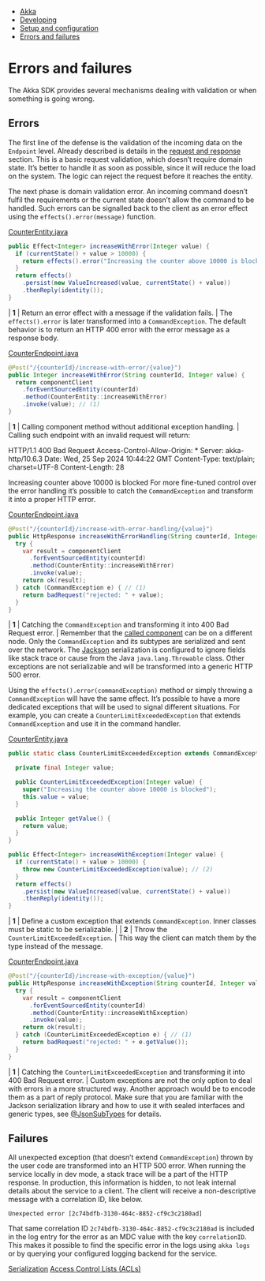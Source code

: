 <!-- <nav> -->
- [Akka](../index.html)
- [Developing](index.html)
- [Setup and configuration](setup-and-configuration/index.html)
- [Errors and failures](errors-and-failures.html)

<!-- </nav> -->

# Errors and failures

The Akka SDK provides several mechanisms dealing with validation or when something is going wrong.

## <a href="about:blank#_errors"></a> Errors

The first line of the defense is the validation of the incoming data on the `Endpoint` level. Already described is details in the [request and response](http-endpoints.html#_advanced_http_requests_and_responses) section. This is a basic request validation, which doesn’t require domain state. It’s better to handle it as soon as possible, since it will reduce the load on the system. The logic can reject the request before it reaches the entity.

The next phase is domain validation error. An incoming command doesn’t fulfil the requirements or the current state doesn’t allow the command to be handled. Such errors can be signalled back to the client as an error effect using the `effects().error(message)` function.

[CounterEntity.java](https://github.com/akka/akka-sdk/blob/main/samples/event-sourced-counter-brokers/src/main/java/counter/application/CounterEntity.java)
```java
public Effect<Integer> increaseWithError(Integer value) {
  if (currentState() + value > 10000) {
    return effects().error("Increasing the counter above 10000 is blocked"); // (1)
  }
  return effects()
    .persist(new ValueIncreased(value, currentState() + value))
    .thenReply(identity());
}
```

| **1** | Return an error effect with a message if the validation fails. |
The `effects().error` is later transformed into a `CommandException`. The default behavior is to return an HTTP 400 error with the error message as a response body.

[CounterEndpoint.java](https://github.com/akka/akka-sdk/blob/main/samples/event-sourced-counter-brokers/src/main/java/counter/api/CounterEndpoint.java)
```java
@Post("/{counterId}/increase-with-error/{value}")
public Integer increaseWithError(String counterId, Integer value) {
  return componentClient
    .forEventSourcedEntity(counterId)
    .method(CounterEntity::increaseWithError)
    .invoke(value); // (1)
}
```

| **1** | Calling component method without additional exception handling. |
Calling such endpoint with an invalid request will return:

HTTP/1.1 400 Bad Request
Access-Control-Allow-Origin: *
Server: akka-http/10.6.3
Date: Wed, 25 Sep 2024 10:44:22 GMT
Content-Type: text/plain; charset=UTF-8
Content-Length: 28

Increasing counter above 10000 is blocked For more fine-tuned control over the error handling it’s possible to catch the `CommandException` and transform it into a proper HTTP error.

[CounterEndpoint.java](https://github.com/akka/akka-sdk/blob/main/samples/event-sourced-counter-brokers/src/main/java/counter/api/CounterEndpoint.java)
```java
@Post("/{counterId}/increase-with-error-handling/{value}")
public HttpResponse increaseWithErrorHandling(String counterId, Integer value) {
  try {
    var result = componentClient
      .forEventSourcedEntity(counterId)
      .method(CounterEntity::increaseWithError)
      .invoke(value);
    return ok(result);
  } catch (CommandException e) { // (1)
    return badRequest("rejected: " + value);
  }
}
```

| **1** | Catching the `CommandException` and transforming it into 400 Bad Request error. |
Remember that the [called component](component-and-service-calls.html#_akka_components) can be on a different node. Only the `CommandException` and its subtypes are serialized and sent over the network. The [Jackson](serialization.html) serialization is configured to ignore fields like stack trace or cause from the Java `java.lang.Throwable` class. Other exceptions are not serializable and will be transformed into a generic HTTP 500 error.

Using the `effects().error(commandException)` method or simply throwing a `CommandException` will have the same effect. It’s possible to have a more dedicated exceptions that will be used to signal different situations. For example, you can create a `CounterLimitExceededException` that extends `CommandException` and use it in the command handler.

[CounterEntity.java](https://github.com/akka/akka-sdk/blob/main/samples/event-sourced-counter-brokers/src/main/java/counter/application/CounterEntity.java)
```java
public static class CounterLimitExceededException extends CommandException { // (1)

  private final Integer value;

  public CounterLimitExceededException(Integer value) {
    super("Increasing the counter above 10000 is blocked");
    this.value = value;
  }

  public Integer getValue() {
    return value;
  }
}

public Effect<Integer> increaseWithException(Integer value) {
  if (currentState() + value > 10000) {
    throw new CounterLimitExceededException(value); // (2)
  }
  return effects()
    .persist(new ValueIncreased(value, currentState() + value))
    .thenReply(identity());
}
```

| **1** | Define a custom exception that extends `CommandException`. Inner classes must be static to be serializable. |
| **2** | Throw the `CounterLimitExceededException`. |
This way the client can match them by the type instead of the message.

[CounterEndpoint.java](https://github.com/akka/akka-sdk/blob/main/samples/event-sourced-counter-brokers/src/main/java/counter/api/CounterEndpoint.java)
```java
@Post("/{counterId}/increase-with-exception/{value}")
public HttpResponse increaseWithException(String counterId, Integer value) {
  try {
    var result = componentClient
      .forEventSourcedEntity(counterId)
      .method(CounterEntity::increaseWithException)
      .invoke(value);
    return ok(result);
  } catch (CounterLimitExceededException e) { // (1)
    return badRequest("rejected: " + e.getValue());
  }
}
```

| **1** | Catching the `CounterLimitExceededException` and transforming it into 400 Bad Request error. |
Custom exceptions are not the only option to deal with errors in a more structured way. Another approach would be to encode them as a part of reply protocol. Make sure that you are familiar with the Jackson serialization library and how to use it with sealed interfaces and generic types, see [@JsonSubTypes](https://javadoc.io/doc/com.fasterxml.jackson.core/jackson-annotations/2.19.1/com/fasterxml/jackson/annotation/JsonSubTypes.html) for details.

## <a href="about:blank#_failures"></a> Failures

All unexpected exception (that doesn’t extend `CommandException`) thrown by the user code are transformed into an HTTP 500 error. When running the service locally in dev mode, a stack trace will be a part of the HTTP response. In production, this information is hidden, to not leak internal details about the service to a client. The client will receive a non-descriptive message with a correlation ID, like below.

```none
Unexpected error [2c74bdfb-3130-464c-8852-cf9c3c2180ad]
```
That same correlation ID `2c74bdfb-3130-464c-8852-cf9c3c2180ad` is included in the log entry for the error as an MDC value with the key `correlationID`. This makes it possible to find the specific error in the logs using `akka logs` or by querying your configured logging backend for the service.

<!-- <footer> -->
<!-- <nav> -->
[Serialization](serialization.html) [Access Control Lists (ACLs)](access-control.html)
<!-- </nav> -->

<!-- </footer> -->

<!-- <aside> -->

<!-- </aside> -->